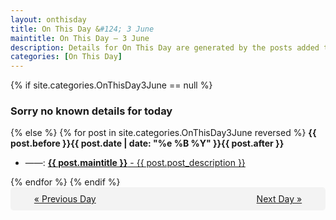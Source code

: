 ```yaml
---
layout: onthisday
title: On This Day &#124; 3 June
maintitle: On This Day — 3 June
description: Details for On This Day are generated by the posts added to the website so the content is subject to changes/updates over time.
categories: [On This Day]
---
```


{% if site.categories.OnThisDay3June == null %}
<h3>Sorry no known details for today</h3>
{% else %}
{% for post in site.categories.OnThisDay3June reversed %}
<strong>{{ post.before }}{{ post.date | date: "%e %B %Y" }}{{ post.after }}</strong>
<ul>
<li> ——: <a class="{{ post.class }}" href="{{ post.url }}"><strong>{{ post.maintitle }}</strong> - {{ post.post_description }}</a></li>
</ul>
{% endfor %}
{% endif %}
<br />
<div style="background-color: #f3f3f3; padding: 10px; border-radius: 5px; text-align: center; display: flex; justify-content: space-evenly;">
<a href="/onthisday/06/06-02">« Previous Day</a>
<span style="visibility:hidden;">[ Visit Leap Year February 29 ]</span>
<a href="/onthisday/06/06-04">Next Day »</a>
</div>

